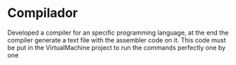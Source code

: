# Compilador
Developed a compiler for an specific programming language, at the end the compiler generate a text file with the assembler code on it.
This code must be put in the VirtualMachine project to run the commands perfectly one by one
